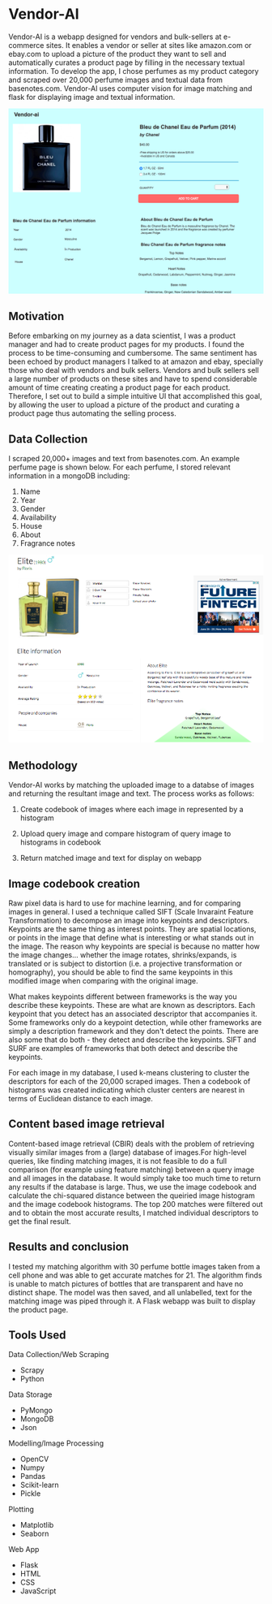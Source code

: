 # Vendor-AI
Vendor-AI is a webapp designed for vendors and bulk-sellers at e-commerce sites. It enables a vendor or seller at sites like amazon.com or ebay.com to upload a picture of the product they want to sell and automatically curates a product page by filling in the necessary textual information. To develop the app, I chose perfumes as my product category and scraped over 20,000 perfume images and textual data from basenotes.com. Vendor-AI uses computer vision for image matching and flask for displaying image and textual information.


![alt text](https://github.com/abhisekswain/vendor-ai/blob/master/Vendor-AI_screen_shot.png "Vendor-AI app")

## Motivation
Before embarking on my journey as a data scientist, I was a product manager and had to create product pages for my products. I found the process to be time-consuming and cumbersome. The same sentiment has been echoed by product managers I talked to at amazon and ebay, specially those who deal with vendors and bulk sellers. Vendors and bulk sellers sell a large number of products on these sites and have to spend considerable amount of time creating creating a product page for each product. Therefore, I set out to build a simple intuitive UI that accomplished this goal, by allowing the user to upload a picture of the product and curating a product page thus automating the selling process.

 

## Data Collection
I scraped 20,000+ images and text from basenotes.com. An example perfume page is shown below. For each perfume, I stored relevant information in a mongoDB including:

1. Name
2. Year
3. Gender
4. Availability
5. House
6. About
7. Fragrance notes

![alt text](https://github.com/abhisekswain/vendor-ai/blob/master/sample_page.png)

## Methodology

Vendor-AI works by matching the uploaded image to a databse of images and returning the resultant image and text. The process works as follows: 

1. Create codebook of images where each image in represented by a histogram  

2. Upload query image and compare histogram of query image to histograms in codebook  

3. Return matched image and text for display on webapp  

## Image codebook creation

Raw pixel data is hard to use for machine learning, and for comparing images in general. I used a technique called SIFT (Scale Invaraint Feature Transformation) to decompose an image into keypoints and descriptors. Keypoints are the same thing as interest points. They are spatial locations, or points in the image that define what is interesting or what stands out in the image. The reason why keypoints are special is because no matter how the image changes... whether the image rotates, shrinks/expands, is translated or is subject to distortion (i.e. a projective transformation or homography), you should be able to find the same keypoints in this modified image when comparing with the original image.

What makes keypoints different between frameworks is the way you describe these keypoints. These are what are known as descriptors. Each keypoint that you detect has an associated descriptor that accompanies it. Some frameworks only do a keypoint detection, while other frameworks are simply a description framework and they don't detect the points. There are also some that do both - they detect and describe the keypoints. SIFT and SURF are examples of frameworks that both detect and describe the keypoints.

For each image in my database, I used k-means clustering to cluster the descriptors for each of the 20,000 scraped images. Then a codebook of histograms was created indicating which cluster centers are nearest in terms of Euclidean distance to each image.

## Content based image retrieval  

Content-based image retrieval (CBIR) deals with the problem of retrieving visually similar images from a (large) database of images.For high-level queries, like finding matching images, it is not feasible to do a full comparison (for example using feature matching) between a query image and all images in the database. It would simply take too much time to return any results if the database is large. Thus, we use the image codebook and calculate the chi-squared distance between the queiried image histogram and the image codebook histograms. The top 200 matches were filtered out and to obtain the most accurate results, I matched individual descriptors to get the final result.

## Results and conclusion

I tested my matching algorithm with 30 perfume bottle images taken from a  cell phone and was able to get accurate matches for 21. The algorithm finds is unable to match pictures of bottles that are transparent and have no distinct shape. The model was then saved, and all unlabelled, text for the matching image was piped through it. A Flask webapp was built to display the product page.

## Tools Used  
Data Collection/Web Scraping  
  
* Scrapy
* Python

Data Storage  

* PyMongo
* MongoDB
* Json

Modelling/Image Processing  

* OpenCV
* Numpy
* Pandas
* Scikit-learn
* Pickle

Plotting  

 * Matplotlib
 * Seaborn
 
 Web App  
 
 * Flask
 * HTML
 * CSS
 * JavaScript
